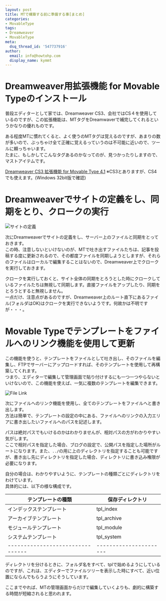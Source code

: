 ```yaml
---
layout: post
title: MTで構築する前に準備する事[まとめ]
categories:
- MovableType
tags:
- Dreamweaver
- MovableType
meta:
  dsq_thread_id: '547737916'
author:
  email: info@howtohp.com 
  display_name: kymmt
---
```


# Dreamweaver用拡張機能 for Movable Typeのインストール

普段エディターとして家では、Dreamweaver CS3、会社ではCS４を使用しているのですが、この拡張機能は、MTタグをDreamwaverで補完してくれるというかなりの優れものです。

ある程度MTに慣れてくると、よく使うのMTタグは覚えるのですが、あまりの数が多いので、ぶっちゃけ全て正確に覚えるっていうのは不可能に近いので、ツールに頼っちゃいます。  
たまに、もしかしてこんなタグあるのかなってのが、見つかったりしますので、マストアイテムです。

[Dreamweaver CS3 拡張機能 for Movable Type 4.1](http://www.adobe.com/jp/devnet/dreamweaver/articles/movable_type_41.html)
※CS3とありますが、CS4でも使えます。(Windows 32bit版で確認)

# Dreamweaverでサイトの定義をし、同期をとり、クロークの実行

![サイトの定義](/img/posts/mt-develop/site_definition_thumb.gif)

次にDreamweaverでサイトの定義をし、サーバー上のファイルと同期をとっておきます。  
この時、注意しないといけないのが、MTで吐き出すファイルたちは、記事を投稿する度に更新されるので、その都度ファイルを同期しようとしますが、それらのファイルはローカルで編集することはないので、Dreamweaver上でクロークを実行しておきます。

クロークを実行しておくと、サイト全体の同期をとろうとした時にクロークしているファイルたちは無視して同期します。直接ファイルをアップしたり、同期をとろうとすると無視しません。  
一点だけ、注意点があるのですが、Dreamweaver上のルート直下にあるファイル(フォルダはOK)はクロークを実行できないようです。何故かは不明ですが・・・。

# Movable Typeでテンプレートをファイルへのリンク機能を使用して更新

この機能を使うと、テンプレートをファイルとして吐き出し、そのファイルを編集し、FTPでサーバーにアップロードすれば、そのテンプレートを使用して再構築してくれます。  
つまり、エディターで編集して管理画面で貼り付けするにも一つ一つやらないといけないので、この機能を使えば、一気に複数のテンプレートを編集できます。

![File Link](/img/posts/mt-develop/file_link.gif)

次にファイルへのリンク機能を使用し、全てのテンプレートをファイルへと書き出します。  
方法は簡単で、テンプレートの設定の中にある、ファイルへのリンクの入力エリアに書き出したいファイルへのパスを記述します。

パスは絶対パスでもいけるのかはわかりませんが、相対パスの方がわかりやすい気がします。  
ここで相対パスを指定した場合、ブログの設定で、公開パスを指定した場所がルートになります。また、`../`の用に上のディレクトリを指定することも可能ですが、書き出し先にディレクトリを指定した場合、ディレクトリに書き込み権限が必要になります。

自分の場合は、わかりやすいように、テンプレートの種類ごとにディレクトリをわけています。  
具体的には、以下の様な構成です。


|テンプレートの種類              |保存ディレクトリ      |
|--------------------------------|----------------------|
|インデックステンプレート        |tpl_index             |
|アーカイブテンプレート          |tpl_archive           |
|モジュールテンプレート          |tpl_module            |
|システムテンプレート            |tpl_system            |
|--------------------------------|----------------------|

ディレクトリを分けるときに、フォルダ名をすべて、tplで始めるようにしているのですが、これは、エディターでファイルツリーを表示した時にすべて、近い位置にならんでもらうようにそうしています。

ここまでやれば、MTの管理画面からだけで編集していくよりも、劇的に構築する時間が短縮されると思われます。
